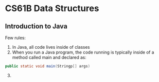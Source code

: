 # CS61B Data Structures

## Introduction to Java

Few rules:  

1. In Java, all code lives inside of classes
2. When you run a Java program, the code running is typically inside of a method called main and declared as:
```java
public static void main(Stringp[] args)
```
3. 
